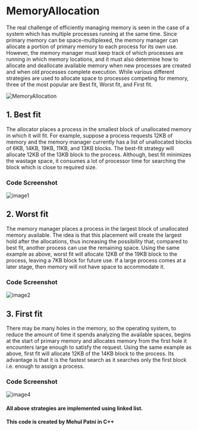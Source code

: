 # MemoryAllocation
The real challenge of efficiently managing memory is seen in the case of a system which has multiple processes running at the same time. Since primary memory can be space-multiplexed, the memory manager can allocate a portion of primary memory to each process for its own use. However, the memory manager must keep track of which processes are running in which memory locations, and it must also determine how to allocate and deallocate available memory when new processes are created and when old processes complete execution. While various different strategies are used to allocate space to processes competing for memory, three of the most popular are Best fit, Worst fit, and First fit.

![MemoryAllocation](https://user-images.githubusercontent.com/48055152/58043012-ca6da580-7b59-11e9-97ce-8439c2038284.png)


## 1. Best fit

The allocator places a process in the smallest block of unallocated memory in which it will fit. For example, suppose a process requests 12KB of memory and the memory manager currently has a list of unallocated blocks of 6KB, 14KB, 19KB, 11KB, and 13KB blocks. The best-fit strategy will allocate 12KB of the 13KB block to the process.
Although, best fit minimizes the wastage space, it consumes a lot of processor time for searching the block which is close to required size.
### Code Screenshot

![image1](https://user-images.githubusercontent.com/48055152/58042993-c0e43d80-7b59-11e9-92ed-c817a129c48c.png)

## 2. Worst fit

The memory manager places a process in the largest block of unallocated memory available. The idea is that this placement will create the largest hold after the allocations, thus increasing the possibility that, compared to best fit, another process can use the remaining space. Using the same example as above, worst fit will allocate 12KB of the 19KB block to the process, leaving a 7KB block for future use.
If a large process comes at a later stage, then memory will not have space to accommodate it.

### Code Screenshot

![image2](https://user-images.githubusercontent.com/48055152/58042994-c17cd400-7b59-11e9-8618-5d5a8b5dec90.png)


## 3. First fit

There may be many holes in the memory, so the operating system, to reduce the amount of time it spends analyzing the available spaces, begins at the start of primary memory and allocates memory from the first hole it encounters large enough to satisfy the request. Using the same example as above, first fit will allocate 12KB of the 14KB block to the process.
Its advantage is that it is the fastest search as it searches only the first block i.e. enough to assign a process.

### Code Screenshot

![image4](https://user-images.githubusercontent.com/48055152/58042992-c0e43d80-7b59-11e9-9605-343b5403a6a1.png)


#### All above strategies are implemented using linked list.
#### This code is created by Mehul Patni in C++
